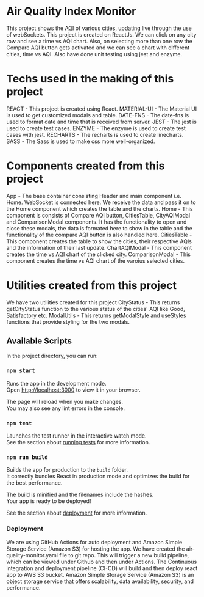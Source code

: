# Air Quality Index Monitor

This project shows the AQI of various cities, updating live through the use of webSockets. This project is created on ReactJs. We can click on any city row and see a time vs AQI chart. Also, on selecting more than one row 
the Compare AQI button gets activated and we can see a chart with different cities, time vs AQI.
Also have done unit testing using jest and enzyme.

# Techs used in the making of this project
REACT - This project is created using React.
MATERIAL-UI - The Material UI is used to get customized modals and table.
DATE-FNS - The date-fns is used to format date and time that is received from server.
JEST - The jest is used to create test cases.
ENZYME - The enzyme is used to create test cases with jest.
RECHARTS - The recharts is used to create linecharts.
SASS - The Sass is used to make css more well-organized.

# Components created from this project
App - The base container consisting Header and main component i.e. Home. WebSocket is connected here. We receive the data and pass it on to the Home component which creates the table and the charts.
Home - This component is consists of Compare AQI button, CitiesTable, CityAQIModal and ComparisonModal components. It has the functionality to open and close these modals, the data is formated here to show in the table and the functionality of the compare AQI button is also handled here.
CitiesTable - This component creates the table to show the cities, their respective AQIs and the information of their last update.
ChartAQIModal - This component creates the time vs AQI chart of the clicked city.
ComparisonModal - This component creates the time vs AQI chart of the varoius selected cities.

# Utilities created from this project
We have two utilities created for this project
CityStatus - This returns getCityStatus function to the various status of the cities' AQI like Good, Satisfactory etc.
ModalUtils - This returns getModalStyle and useStyles functions that provide styling for the two modals.

## Available Scripts

In the project directory, you can run:

### `npm start`

Runs the app in the development mode.\
Open [http://localhost:3000](http://localhost:3000) to view it in your browser.

The page will reload when you make changes.\
You may also see any lint errors in the console.

### `npm test`

Launches the test runner in the interactive watch mode.\
See the section about [running tests](https://facebook.github.io/create-react-app/docs/running-tests) for more information.

### `npm run build`

Builds the app for production to the `build` folder.\
It correctly bundles React in production mode and optimizes the build for the best performance.

The build is minified and the filenames include the hashes.\
Your app is ready to be deployed!

See the section about [deployment](https://facebook.github.io/create-react-app/docs/deployment) for more information.

### Deployment

We are using GitHub Actions for auto deployment and Amazon Simple Storage Service (Amazon S3) for hosting the app. 
We have created the air-quality-monitor.yaml file to git repo. This will trigger a new build pipeline, which can be viewed under Github and then under Actions. The Continuous integration and deployment pipeline (CI-CD) will build and then deploy react app to AWS S3 bucket. 
Amazon Simple Storage Service (Amazon S3) is an object storage service that offers scalability, data availability, security, and performance.
